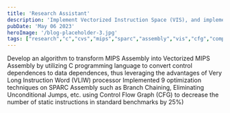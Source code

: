 ```yaml
---
title: 'Research Assistant'
description: 'Implement Vectorized Instruction Space (VIS), and implement optimization techniques for SPARC Assembly'
pubDate: 'May 06 2023'
heroImage: '/blog-placeholder-3.jpg'
tags: ["research","c","cvs","mips","sparc","assembly","vis","cfg","computer","architecture","compiler","optimization","gdb"]
---
```


Develop an algorithm to transform MIPS Assembly into Vectorized MIPS Assembly by utilizing C programming language to convert control dependences to data dependences, thus leveraging the advantages of Very Long Instruction Word (VLIW) processor
Implemented 9 optimization techniques on SPARC Assembly such as Branch Chaining, Eliminating Unconditional Jumps, etc. using Control Flow Graph (CFG) to decrease the number of static instructions in standard benchmarks by 25%)
